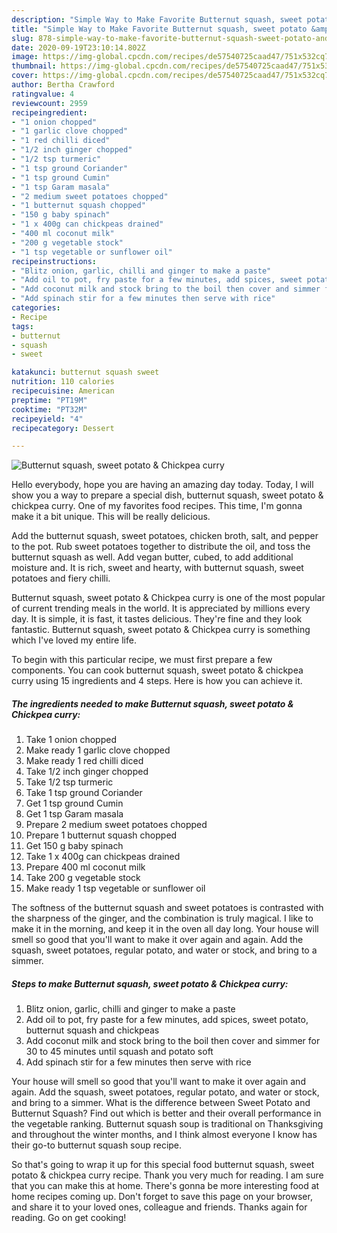 ```yaml
---
description: "Simple Way to Make Favorite Butternut squash, sweet potato &amp;amp; Chickpea curry"
title: "Simple Way to Make Favorite Butternut squash, sweet potato &amp;amp; Chickpea curry"
slug: 878-simple-way-to-make-favorite-butternut-squash-sweet-potato-and-amp-chickpea-curry
date: 2020-09-19T23:10:14.802Z
image: https://img-global.cpcdn.com/recipes/de57540725caad47/751x532cq70/butternut-squash-sweet-potato-chickpea-curry-recipe-main-photo.jpg
thumbnail: https://img-global.cpcdn.com/recipes/de57540725caad47/751x532cq70/butternut-squash-sweet-potato-chickpea-curry-recipe-main-photo.jpg
cover: https://img-global.cpcdn.com/recipes/de57540725caad47/751x532cq70/butternut-squash-sweet-potato-chickpea-curry-recipe-main-photo.jpg
author: Bertha Crawford
ratingvalue: 4
reviewcount: 2959
recipeingredient:
- "1 onion chopped"
- "1 garlic clove chopped"
- "1 red chilli diced"
- "1/2 inch ginger chopped"
- "1/2 tsp turmeric"
- "1 tsp ground Coriander"
- "1 tsp ground Cumin"
- "1 tsp Garam masala"
- "2 medium sweet potatoes chopped"
- "1 butternut squash chopped"
- "150 g baby spinach"
- "1 x 400g can chickpeas drained"
- "400 ml coconut milk"
- "200 g vegetable stock"
- "1 tsp vegetable or sunflower oil"
recipeinstructions:
- "Blitz onion, garlic, chilli and ginger to make a paste"
- "Add oil to pot, fry paste for a few minutes, add spices, sweet potato, butternut squash and chickpeas"
- "Add coconut milk and stock bring to the boil then cover and simmer for 30 to 45 minutes until squash and potato soft"
- "Add spinach stir for a few minutes then serve with rice"
categories:
- Recipe
tags:
- butternut
- squash
- sweet

katakunci: butternut squash sweet 
nutrition: 110 calories
recipecuisine: American
preptime: "PT19M"
cooktime: "PT32M"
recipeyield: "4"
recipecategory: Dessert

---
```



![Butternut squash, sweet potato &amp; Chickpea curry](https://img-global.cpcdn.com/recipes/de57540725caad47/751x532cq70/butternut-squash-sweet-potato-chickpea-curry-recipe-main-photo.jpg)

Hello everybody, hope you are having an amazing day today. Today, I will show you a way to prepare a special dish, butternut squash, sweet potato &amp; chickpea curry. One of my favorites food recipes. This time, I'm gonna make it a bit unique. This will be really delicious.

Add the butternut squash, sweet potatoes, chicken broth, salt, and pepper to the pot. Rub sweet potatoes together to distribute the oil, and toss the butternut squash as well. Add vegan butter, cubed, to add additional moisture and. It is rich, sweet and hearty, with butternut squash, sweet potatoes and fiery chilli.

Butternut squash, sweet potato &amp; Chickpea curry is one of the most popular of current trending meals in the world. It is appreciated by millions every day. It is simple, it is fast, it tastes delicious. They're fine and they look fantastic. Butternut squash, sweet potato &amp; Chickpea curry is something which I've loved my entire life.


To begin with this particular recipe, we must first prepare a few components. You can cook butternut squash, sweet potato &amp; chickpea curry using 15 ingredients and 4 steps. Here is how you can achieve it.

<!--inarticleads1-->

##### The ingredients needed to make Butternut squash, sweet potato &amp; Chickpea curry:

1. Take 1 onion chopped
1. Make ready 1 garlic clove chopped
1. Make ready 1 red chilli diced
1. Take 1/2 inch ginger chopped
1. Take 1/2 tsp turmeric
1. Take 1 tsp ground Coriander
1. Get 1 tsp ground Cumin
1. Get 1 tsp Garam masala
1. Prepare 2 medium sweet potatoes chopped
1. Prepare 1 butternut squash chopped
1. Get 150 g baby spinach
1. Take 1 x 400g can chickpeas drained
1. Prepare 400 ml coconut milk
1. Take 200 g vegetable stock
1. Make ready 1 tsp vegetable or sunflower oil


The softness of the butternut squash and sweet potatoes is contrasted with the sharpness of the ginger, and the combination is truly magical. I like to make it in the morning, and keep it in the oven all day long. Your house will smell so good that you&#39;ll want to make it over again and again. Add the squash, sweet potatoes, regular potato, and water or stock, and bring to a simmer. 

<!--inarticleads2-->

##### Steps to make Butternut squash, sweet potato &amp; Chickpea curry:

1. Blitz onion, garlic, chilli and ginger to make a paste
1. Add oil to pot, fry paste for a few minutes, add spices, sweet potato, butternut squash and chickpeas
1. Add coconut milk and stock bring to the boil then cover and simmer for 30 to 45 minutes until squash and potato soft
1. Add spinach stir for a few minutes then serve with rice


Your house will smell so good that you&#39;ll want to make it over again and again. Add the squash, sweet potatoes, regular potato, and water or stock, and bring to a simmer. What is the difference between Sweet Potato and Butternut Squash? Find out which is better and their overall performance in the vegetable ranking. Butternut squash soup is traditional on Thanksgiving and throughout the winter months, and I think almost everyone I know has their go-to butternut squash soup recipe. 

So that's going to wrap it up for this special food butternut squash, sweet potato &amp; chickpea curry recipe. Thank you very much for reading. I am sure that you can make this at home. There's gonna be more interesting food at home recipes coming up. Don't forget to save this page on your browser, and share it to your loved ones, colleague and friends. Thanks again for reading. Go on get cooking!
